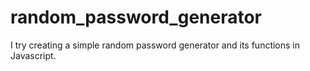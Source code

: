 # random_password_generator
I try creating a simple random password generator and its functions in Javascript.
